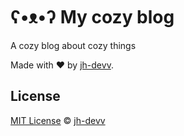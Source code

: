 # ʕ•ᴥ•ʔ My cozy blog

A cozy blog about cozy things

Made with ♥ by [jh-devv](https://github.com/jh-devv).

## License

[MIT License](LICENSE) © [jh-devv](https://jh-devv.com)
